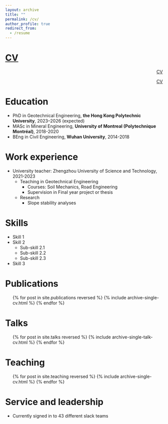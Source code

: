 ```yaml
---
layout: archive
title: ""
permalink: /cv/
author_profile: true
redirect_from:
  - /resume
---
```


# [CV](https://drive.google.com/file/d/15jdtPBZQSvsyJlsDOEdW746rarphocPl/view?usp=sharing)


<p style="text-align: right">
  <a href="https://drive.google.com/file/d/15jdtPBZQSvsyJlsDOEdW746rarphocPl/view?usp=sharing">CV</a>
</p>


<div style="text-align: right">
  <a href="https://drive.google.com/file/d/15jdtPBZQSvsyJlsDOEdW746rarphocPl/view?usp=sharing">CV</a>
</div>

Education
======
* PhD in Geotechnical Engineering, **the Hong Kong Polytechnic University**, 2023–2026 (expected)
* MASc in Mineral Engineering, **University of Montreal (Polytechnique Montréal)**, 2018-2020
* BEng in Civil Engineering, **Wuhan University**, 2014-2018

Work experience
======
* University teacher: Zhengzhou University of Science and Technology, 2021-2023
  * Teaching in Geotechnical Engineering
    * Courses: Soil Mechanics, Road Engineering
    * Supervision in Final year project or thesis
  * Research 
    * Slope stability analyses
 
Skills
======
* Skill 1
* Skill 2
  * Sub-skill 2.1
  * Sub-skill 2.2
  * Sub-skill 2.3
* Skill 3

Publications
======
  <ul>{% for post in site.publications reversed %}
    {% include archive-single-cv.html %}
  {% endfor %}</ul>
  
Talks
======
  <ul>{% for post in site.talks reversed %}
    {% include archive-single-talk-cv.html  %}
  {% endfor %}</ul>
  
Teaching
======
  <ul>{% for post in site.teaching reversed %}
    {% include archive-single-cv.html %}
  {% endfor %}</ul>
  
Service and leadership
======
* Currently signed in to 43 different slack teams
